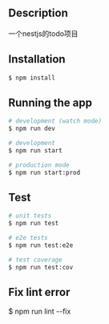 
## Description
一个nestjs的todo项目

## Installation

```bash
$ npm install
```

## Running the app

```bash
# development (watch mode)
$ npm run dev

# development
$ npm run start

# production mode
$ npm run start:prod
```

## Test

```bash
# unit tests
$ npm run test

# e2e tests
$ npm run test:e2e

# test coverage
$ npm run test:cov
```

## Fix lint error
$ npm run lint --fix
